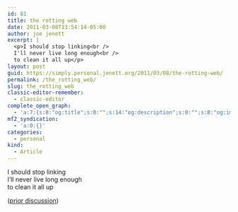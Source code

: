 ```yaml
---
id: 81
title: the rotting web
date: 2011-03-08T13:54:14-05:00
author: joe jenett
excerpt: |
  <p>I should stop linking<br />
  I'll never live long enough<br />
  to clean it all up</p>
layout: post
guid: https://simply.personal.jenett.org/2011/03/08/the-rotting-web/
permalink: /the_rotting_web/
slug: the_rotting_web
classic-editor-remember:
  - classic-editor
complete_open_graph:
  - 'a:7:{s:8:"og:title";s:0:"";s:14:"og:description";s:0:"";s:8:"og:image";s:0:"";s:7:"og:type";s:0:"";s:12:"twitter:card";s:7:"summary";s:19:"twitter:description";s:0:"";s:15:"twitter:creator";s:0:"";}'
mf2_syndication:
  - 'a:0:{}'
categories:
  - personal
kind:
  - Article
---
```

I should stop linking  
I’ll never live long enough  
to clean it all up

([prior discussion](https://disqus.com/home/discussion/jenettsimplypersonal/jenettsimplypersonal_the_rotting_web/))
